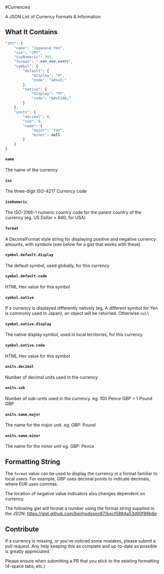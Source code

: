 #Currencies

A JSON List of Currency Formats &amp; Information


## What It Contains

```javascript
"JPY": {
    "name": "Japanese Yen",
    "iso": "JPY",
    "isoNumeric": 392,
    "format": "-###,###,###円",
    "symbol": {
        "default": {
            "display": "¥",
            "code": "&#xa5;"
        },
        "native": {
            "display": "円",
            "code": "&#x5186;"
        }
    },
    "units": {
        "decimal": 0,
        "sub": 0,
        "name": {
            "major": "Yen",
            "minor": null
        }
    }
}
```

#### ```name```
The name of the currency

#### ```iso```
The three-digit ISO-4217 Currency code

#### ```isoNumeric```
The ISO-3166-1 numeric country code for the parent country of the currency (eg. US Dollar = 840, for USA)

#### ```format```
A DecimalFormat style string for displaying positive and negative currency amounts, with symbols (see below for a gist that works with these)

#### ```symbol.default.display```
The default symbol, used globally, for this currency

#### ```symbol.default.code```
HTML Hex value for this symbol

#### ```symbol.native```
If a currency is displayed differently natively (eg. A different symbol for Yen is commonly used in Japan), an object will be returned. Otherwise ```null```

#### ```symbol.native.display```
The native display symbol, used in local territories, for this currency

#### ```symbol.native.code```
HTML Hex value for this symbol

#### ```units.decimal```
Number of decimal units used in the currency

#### ```units.sub```
Number of sub-units used in the currency. eg: 100 Pence GBP = 1 Pound GBP

#### ```units.name.major```
The name for the major unit. eg. GBP: Pound

#### ```units.name.minor```
The name for the minor unit eg. GBP: Pence


## Formatting String
The ```format``` value can be used to display the currency in a format familiar to local users. For example, GBP uses decimal points to indicate decimals, where EUR uses commas.

The location of negative value indicators also changes dependent on currency.

The following gist will format a number using the format string supplied in the JSON:
https://gist.github.com/benhodgson87/becf5884a53d90f86b6e


## Contribute
If a currency is missing, or you've noticed some mistakes, please submit a pull request. Any help keeping this as complete and up-to-date as possible is greatly appreciated.

Please ensure when submitting a PR that you stick to the existing formatting (4-space tabs, etc.)
